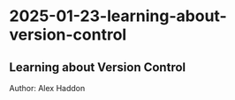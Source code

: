# 2025-01-23-learning-about-version-control

## Learning about Version Control

Author: Alex Haddon
